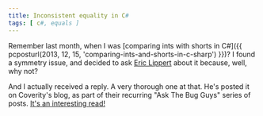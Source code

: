 ```yaml
---
title: Inconsistent equality in C#
tags: [ c#, equals ]
---
```

Remember last month, when I was [comparing ints with shorts in C#]({{ pcposturl(2013, 12, 15, 'comparing-ints-and-shorts-in-c-sharp') }})? I found a symmetry issue, and decided to ask [Eric Lippert](http://ericlippert.com/) about it because, well, why not?

And I actually received a reply. A very thorough one at that. He's posted it on Coverity's blog, as part of their recurring "Ask The Bug Guys" series of posts. [It's an interesting read!](http://blog.coverity.com/2014/01/13/inconsistent-equality)
